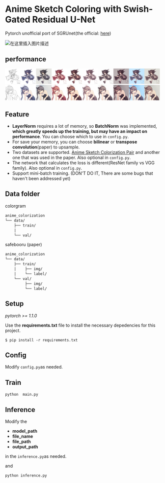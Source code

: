# Anime Sketch Coloring with Swish-Gated Residual U-Net
Pytorch unofficial port of SGRUnet(the official: [here](https://github.com/pradeeplam/Anime-Sketch-Coloring-with-Swish-Gated-Residual-UNet))

![在这里插入图片描述](https://img-blog.csdnimg.cn/20200325151220770.png?x-oss-process=image/watermark,type_ZmFuZ3poZW5naGVpdGk,shadow_10,text_aHR0cHM6Ly9ibG9nLmNzZG4ubmV0L3FxXzQzNDk3ODQ1,size_16,color_FFFFFF,t_70)

## performance
![在这里插入图片描述](https://raw.githubusercontent.com/gakkiri/SGRUnet-pytorch/master/test/result.png?x-oss-process=image/watermark,type_ZmFuZ3poZW5naGVpdGk,shadow_10,text_aHR0cHM6Ly9ibG9nLmNzZG4ubmV0L3FxXzQzNDk3ODQ1,size_16,color_FFFFFF,t_70)
![在这里插入图片描述](https://raw.githubusercontent.com/gakkiri/SGRUnet-pytorch/master/test/result2.png?x-oss-process=image/watermark,type_ZmFuZ3poZW5naGVpdGk,shadow_10,text_aHR0cHM6Ly9ibG9nLmNzZG4ubmV0L3FxXzQzNDk3ODQ1,size_16,color_FFFFFF,t_70)

## Feature

 - **LayerNorm** requires a lot of memory, so **BatchNorm** was implemented, **which greatly speeds up the training, but may have an impact on performance**. You can choose which to use in ```config.py```.
 - For save your memory, you can choose **bilinear** or **transpose convolution**(paper) to upsample.
 - Two datasets are supported. [Anime Sketch Colorization Pair](https://www.kaggle.com/ktaebum/anime-sketch-colorization-pair) and another one that was used in the paper. Also optional in ```config.py```.
 - The network that calculates the loss is different(ResNet family vs VGG family). Also optional in ```config.py```.
 - Support mini-batch training. (DON'T DO IT, There are some bugs that haven't been addressed yet)
 
## Data folder
colorgram  
```
anime_colorization
└── data/
    ├── train/
    |   
    └── val/
```

safebooru (paper)
```
anime_colorization
└── data/
    ├── train/
    |    ├── img/
    |    └── label/
    └── val/
         ├── img/
         └── label/
```

## Setup
*pytorch >= 1.1.0*

Use the **requirements.txt** file to install the necessary depedencies for this project.
```
$ pip install -r requirements.txt
```

## Config
Modify ```config.py```as needed.

## Train
```
python  main.py
```

## Inference
Modify the 
- **model_path**   
- **file_name**
- **file_path**
- **output_path**  

in the ```inference.py```as needed.

and
```
python inference.py
```
